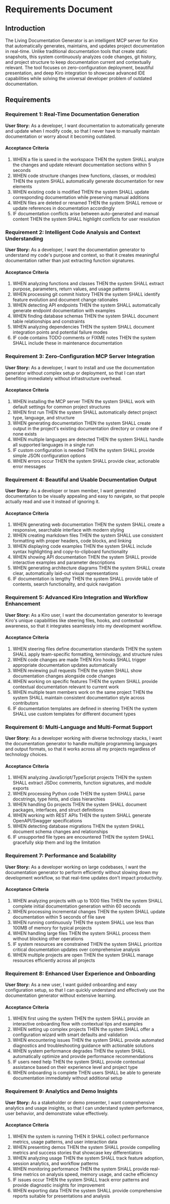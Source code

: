 # Requirements Document

## Introduction

The Living Documentation Generator is an intelligent MCP server for Kiro that automatically generates, maintains, and updates project documentation in real-time. Unlike traditional documentation tools that create static snapshots, this system continuously analyzes code changes, git history, and project structure to keep documentation current and contextually relevant. The tool focuses on zero-configuration deployment, beautiful presentation, and deep Kiro integration to showcase advanced IDE capabilities while solving the universal developer problem of outdated documentation.

## Requirements

### Requirement 1: Real-Time Documentation Generation

**User Story:** As a developer, I want documentation to automatically generate and update when I modify code, so that I never have to manually maintain documentation or worry about it becoming outdated.

#### Acceptance Criteria

1. WHEN a file is saved in the workspace THEN the system SHALL analyze the changes and update relevant documentation sections within 5 seconds
2. WHEN code structure changes (new functions, classes, or modules) THEN the system SHALL automatically generate documentation for new elements
3. WHEN existing code is modified THEN the system SHALL update corresponding documentation while preserving manual additions
4. WHEN files are deleted or renamed THEN the system SHALL remove or update references in documentation accordingly
5. IF documentation conflicts arise between auto-generated and manual content THEN the system SHALL highlight conflicts for user resolution

### Requirement 2: Intelligent Code Analysis and Context Understanding

**User Story:** As a developer, I want the documentation generator to understand my code's purpose and context, so that it creates meaningful documentation rather than just extracting function signatures.

#### Acceptance Criteria

1. WHEN analyzing functions and classes THEN the system SHALL extract purpose, parameters, return values, and usage patterns
2. WHEN processing git commit history THEN the system SHALL identify feature evolution and document change rationales
3. WHEN detecting API endpoints THEN the system SHALL automatically generate endpoint documentation with examples
4. WHEN finding database schemas THEN the system SHALL document table relationships and constraints
5. WHEN analyzing dependencies THEN the system SHALL document integration points and potential failure modes
6. IF code contains TODO comments or FIXME notes THEN the system SHALL include these in maintenance documentation

### Requirement 3: Zero-Configuration MCP Server Integration

**User Story:** As a developer, I want to install and use the documentation generator without complex setup or deployment, so that I can start benefiting immediately without infrastructure overhead.

#### Acceptance Criteria

1. WHEN installing the MCP server THEN the system SHALL work with default settings for common project structures
2. WHEN first run THEN the system SHALL automatically detect project type, language, and structure
3. WHEN generating documentation THEN the system SHALL create output in the project's existing documentation directory or create one if none exists
4. WHEN multiple languages are detected THEN the system SHALL handle all supported languages in a single run
5. IF custom configuration is needed THEN the system SHALL provide simple JSON configuration options
6. WHEN errors occur THEN the system SHALL provide clear, actionable error messages

### Requirement 4: Beautiful and Usable Documentation Output

**User Story:** As a developer or team member, I want generated documentation to be visually appealing and easy to navigate, so that people actually read and use it instead of ignoring it.

#### Acceptance Criteria

1. WHEN generating web documentation THEN the system SHALL create a responsive, searchable interface with modern styling
2. WHEN creating markdown files THEN the system SHALL use consistent formatting with proper headers, code blocks, and linking
3. WHEN displaying code examples THEN the system SHALL include syntax highlighting and copy-to-clipboard functionality
4. WHEN showing API documentation THEN the system SHALL provide interactive examples and parameter descriptions
5. WHEN generating architecture diagrams THEN the system SHALL create clear, automatically laid-out visual representations
6. IF documentation is lengthy THEN the system SHALL provide table of contents, search functionality, and quick navigation

### Requirement 5: Advanced Kiro Integration and Workflow Enhancement

**User Story:** As a Kiro user, I want the documentation generator to leverage Kiro's unique capabilities like steering files, hooks, and contextual awareness, so that it integrates seamlessly into my development workflow.

#### Acceptance Criteria

1. WHEN steering files define documentation standards THEN the system SHALL apply team-specific formatting, terminology, and structure rules
2. WHEN code changes are made THEN Kiro hooks SHALL trigger appropriate documentation updates automatically
3. WHEN reviewing pull requests THEN the system SHALL show documentation changes alongside code changes
4. WHEN working on specific features THEN the system SHALL provide contextual documentation relevant to current work
5. WHEN multiple team members work on the same project THEN the system SHALL maintain consistent documentation style across contributors
6. IF documentation templates are defined in steering THEN the system SHALL use custom templates for different document types

### Requirement 6: Multi-Language and Multi-Format Support

**User Story:** As a developer working with diverse technology stacks, I want the documentation generator to handle multiple programming languages and output formats, so that it works across all my projects regardless of technology choices.

#### Acceptance Criteria

1. WHEN analyzing JavaScript/TypeScript projects THEN the system SHALL extract JSDoc comments, function signatures, and module exports
2. WHEN processing Python code THEN the system SHALL parse docstrings, type hints, and class hierarchies
3. WHEN handling Go projects THEN the system SHALL document packages, interfaces, and struct definitions
4. WHEN working with REST APIs THEN the system SHALL generate OpenAPI/Swagger specifications
5. WHEN detecting database migrations THEN the system SHALL document schema changes and relationships
6. IF unsupported file types are encountered THEN the system SHALL gracefully skip them and log the limitation

### Requirement 7: Performance and Scalability

**User Story:** As a developer working on large codebases, I want the documentation generator to perform efficiently without slowing down my development workflow, so that real-time updates don't impact productivity.

#### Acceptance Criteria

1. WHEN analyzing projects with up to 1000 files THEN the system SHALL complete initial documentation generation within 60 seconds
2. WHEN processing incremental changes THEN the system SHALL update documentation within 5 seconds of file save
3. WHEN running continuously THEN the system SHALL use less than 100MB of memory for typical projects
4. WHEN handling large files THEN the system SHALL process them without blocking other operations
5. IF system resources are constrained THEN the system SHALL prioritize critical documentation updates over comprehensive analysis
6. WHEN multiple projects are open THEN the system SHALL manage resources efficiently across all projects

### Requirement 8: Enhanced User Experience and Onboarding

**User Story:** As a new user, I want guided onboarding and easy configuration setup, so that I can quickly understand and effectively use the documentation generator without extensive learning.

#### Acceptance Criteria

1. WHEN first using the system THEN the system SHALL provide an interactive onboarding flow with contextual tips and examples
2. WHEN setting up complex projects THEN the system SHALL offer a configuration wizard with smart defaults and validation
3. WHEN encountering issues THEN the system SHALL provide automated diagnostics and troubleshooting guidance with actionable solutions
4. WHEN system performance degrades THEN the system SHALL automatically optimize and provide performance recommendations
5. IF users need help THEN the system SHALL provide contextual assistance based on their experience level and project type
6. WHEN onboarding is complete THEN users SHALL be able to generate documentation immediately without additional setup

### Requirement 9: Analytics and Demo Insights

**User Story:** As a stakeholder or demo presenter, I want comprehensive analytics and usage insights, so that I can understand system performance, user behavior, and demonstrate value effectively.

#### Acceptance Criteria

1. WHEN the system is running THEN it SHALL collect performance metrics, usage patterns, and user interaction data
2. WHEN presenting demos THEN the system SHALL provide compelling metrics and success stories that showcase key differentiators
3. WHEN analyzing usage THEN the system SHALL track feature adoption, session analytics, and workflow patterns
4. WHEN monitoring performance THEN the system SHALL provide real-time metrics on analysis speed, memory usage, and cache efficiency
5. IF issues occur THEN the system SHALL track error patterns and provide diagnostic insights for improvement
6. WHEN exporting data THEN the system SHALL provide comprehensive reports suitable for presentations and analysis